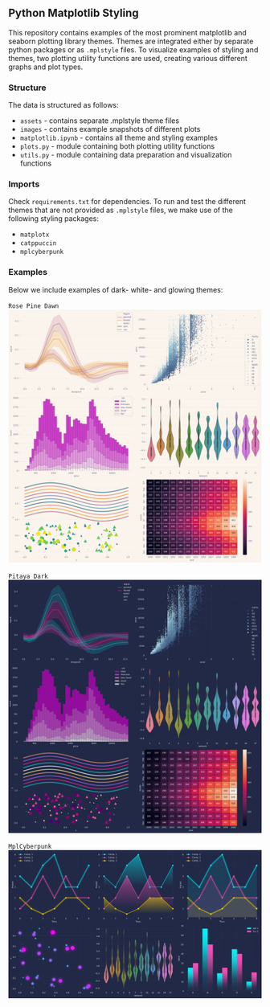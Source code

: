 ## Python Matplotlib Styling

This repository contains examples of the most prominent matplotlib and seaborn plotting library themes.
Themes are integrated either by separate python packages or as `.mplstyle` files.
To visualize examples of styling and themes, two plotting utility functions are used, creating various different graphs and plot types.

### Structure

The data is structured as follows:

* `assets` - contains separate .mplstyle theme files
* `images` - contains example snapshots of different plots
* `matplotlib.ipynb` - contains all theme and styling examples
* `plots.py` - module containing both plotting utility functions
* `utils.py` - module containing data preparation and visualization functions 

### Imports

Check `requirements.txt` for dependencies.
To run and test the different themes that are not provided as `.mplstyle` files, we make use of the following styling packages:

* `matplotx`
* `catppuccin`
* `mplcyberpunk`

### Examples

Below we include examples of dark- white- and glowing themes:

`Rose Pine Dawn`
![White Theme](images/rose_pine_dawn.png)

`Pitaya Dark`
![Dark Theme](images/pitaya_dark.png)

`MplCyberpunk`
![Glowing Theme](images/mplcyberpunk.png)